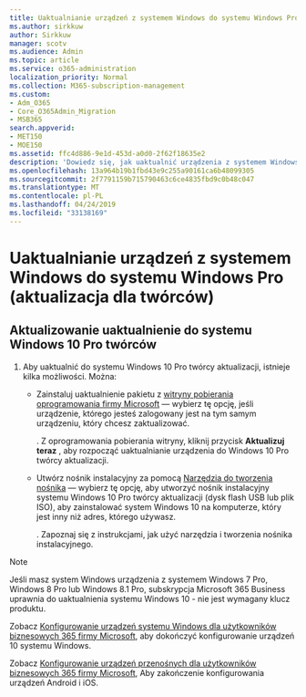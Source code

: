 ```yaml
---
title: Uaktualnianie urządzeń z systemem Windows do systemu Windows Pro (aktualizacja dla twórców)
ms.author: sirkkuw
author: Sirkkuw
manager: scotv
ms.audience: Admin
ms.topic: article
ms.service: o365-administration
localization_priority: Normal
ms.collection: M365-subscription-management
ms.custom:
- Adm_O365
- Core_O365Admin_Migration
- MSB365
search.appverid:
- MET150
- MOE150
ms.assetid: ffc4d886-9e1d-453d-a0d0-2f62f18635e2
description: 'Dowiedz się, jak uaktualnić urządzenia z systemem Windows do systemu Windows 10 Pro twórcy aktualizacji. '
ms.openlocfilehash: 13a964b19b1fbd43e9c255a90161ca6b48099305
ms.sourcegitcommit: 2f7791159b715790463c6ce4835fbd9c0b48c047
ms.translationtype: MT
ms.contentlocale: pl-PL
ms.lasthandoff: 04/24/2019
ms.locfileid: "33138169"
---
```

# <a name="upgrade-windows-devices-to-windows-pro-creators-update"></a>Uaktualnianie urządzeń z systemem Windows do systemu Windows Pro (aktualizacja dla twórców)

## <a name="upgrade-to-windows-10-pro-creators-update"></a>Aktualizowanie uaktualnienie do systemu Windows 10 Pro twórców
  
1. Aby uaktualnić do systemu Windows 10 Pro twórcy aktualizacji, istnieje kilka możliwości. Można:
    
    - Zainstaluj uaktualnienie pakietu z [witryny pobierania oprogramowania firmy Microsoft](https://go.microsoft.com/fwlink/?LinkID=836951 ) — wybierz tę opcję, jeśli urządzenie, którego jesteś zalogowany jest na tym samym urządzeniu, który chcesz zaktualizować.
    
      . Z oprogramowania pobierania witryny, kliknij przycisk **Aktualizuj teraz** , aby rozpocząć uaktualnianie urządzenia do Windows 10 Pro twórcy aktualizacji. 
    
     - Utwórz nośnik instalacyjny za pomocą [Narzędzia do tworzenia nośnika](https://go.microsoft.com/fwlink/?LinkID=836960) — wybierz tę opcję, aby utworzyć nośnik instalacyjny systemu Windows 10 Pro twórcy aktualizacji (dysk flash USB lub plik ISO), aby zainstalować system Windows 10 na komputerze, który jest inny niż adres, którego używasz.
    
        . Zapoznaj się z instrukcjami, jak użyć narzędzia i tworzenia nośnika instalacyjnego. 

> [!Note]
> Jeśli masz system Windows urządzenia z systemem Windows 7 Pro, Windows 8 Pro lub Windows 8.1 Pro, subskrypcja Microsoft 365 Business uprawnia do uaktualnienia systemu Windows 10 - nie jest wymagany klucz produktu.
    
Zobacz [Konfigurowanie urządzeń systemu Windows dla użytkowników biznesowych 365 firmy Microsoft,](set-up-windows-devices.md) aby dokończyć konfigurowanie urządzeń 10 systemu Windows. 
  
Zobacz [Konfigurowanie urządzeń przenośnych dla użytkowników biznesowych 365 firmy Microsoft,](set-up-mobile-devices.md) Aby zakończenie konfigurowania urządzeń Android i iOS. 
  
